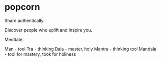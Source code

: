# popcorn
Share authentically. 

Discover people who uplift and inspire you.

Meditate.

Man - tool 
Tra - thinking
Dala - master, holy
Mantra - thinking tool 
Mandala - tool for mastery, took for holiness

